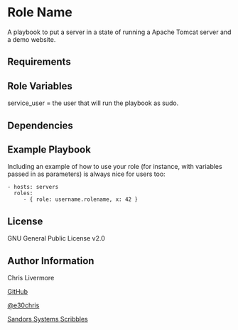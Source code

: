 Role Name
=========

A playbook to put a server in a state of running a Apache Tomcat server and a demo website.

Requirements
------------


Role Variables
--------------
service_user = the user that will run the playbook as sudo.

Dependencies
------------


Example Playbook
----------------

Including an example of how to use your role (for instance, with variables passed in as parameters) is always nice for users too:

    - hosts: servers
      roles:
         - { role: username.rolename, x: 42 }

License
-------

GNU General Public License v2.0

Author Information
------------------

Chris Livermore

[GitHub](https://github.com/e30chris)

[@e30chris](https://twitter.com/e30chris)

[Sandors Systems Scribbles](http://sandorsscribbl.es/)
